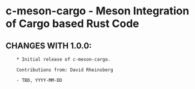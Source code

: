 # c-meson-cargo - Meson Integration of Cargo based Rust Code

## CHANGES WITH 1.0.0:

        * Initial release of c-meson-cargo.

        Contributions from: David Rheinsberg

        - TBD, YYYY-MM-DD

